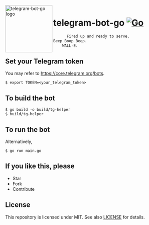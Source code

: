 <img align="left" width="150" height="150" src="https://user-images.githubusercontent.com/24757020/160161827-7dca1df3-46e8-4cdf-b0c4-f3588b2f39a3.png" alt="telegram-bot-go logo">

# telegram-bot-go [![Go](https://github.com/poyea/telegram-bot-go/actions/workflows/go.yml/badge.svg)](https://github.com/poyea/telegram-bot-go/actions/workflows/go.yml)

```bash
      Fired up and ready to serve.
Beep Boop Beep.
    WALL-E.
```

## Set your Telegram token
You may refer to https://core.telegram.org/bots.
```console
$ export TOKEN=<your_telegram_token>
```

## To build the bot
```console
$ go build -o build/tg-helper
$ build/tg-helper
```

## To run the bot
Alternatively,
```console
$ go run main.go
```

## If you like this, please
* Star
* Fork
* Contribute

## License
This repository is licensed under MIT. See also [LICENSE](LICENSE) for details.